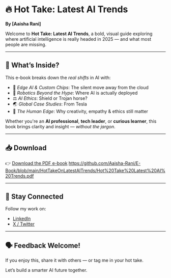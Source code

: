# 🔥 Hot Take: Latest AI Trends

**By [Aaisha Rani]**

Welcome to **Hot Take: Latest AI Trends**, a bold, visual guide exploring where artificial intelligence is really headed in 2025 — and what most people are missing.

---

## 📖 What’s Inside?

This e-book breaks down the *real shifts* in AI with:
- 🧠 *Edge AI & Custom Chips*: The silent move away from the cloud  
- 🤖 *Robotics Beyond the Hype*: Where AI is actually deployed  
- ⚖️ *AI Ethics*: Shield or Trojan horse?  
- 🌏 *Global Case Studies*: From Tesla   
- 🧍 *The Human Edge*: Why creativity, empathy & ethics still matter

Whether you're an **AI professional**, **tech leader**, or **curious learner**, this book brings clarity and insight — *without the jargon*.

---

## 📥 Download

👉 [Download the PDF e-book](Hot_Take_Latest_AI_Trends.pdf)
https://github.com/Aaisha-Rani/E-Book/blob/main/HotTakeOnLatestAITrends/Hot%20Take%20Latest%20AI%20Trends.pdf 

---

## 🧭 Stay Connected

Follow my work on:
- [LinkedIn]([https://www.linkedin.com/in/yourprofile](https://www.linkedin.com/in/aaisha-rani-499a5a128/))
- [X / Twitter]([https://twitter.com/yourhandle](https://x.com/aaishae1111))

---

## 🗣️ Feedback Welcome!

If you enjoy this, share it with others — or tag me in your hot take.

Let’s build a smarter AI future together.
